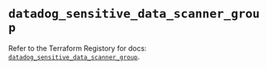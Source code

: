 # `datadog_sensitive_data_scanner_group`

Refer to the Terraform Registory for docs: [`datadog_sensitive_data_scanner_group`](https://www.terraform.io/docs/providers/datadog/r/sensitive_data_scanner_group).
